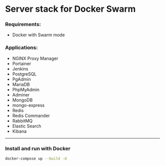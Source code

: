 # Server stack for Docker Swarm

### Requirements:
* Docker with Swarm mode

### Applications:
* NGINX Proxy Manager
* Portainer
* Jenkins
* PostgreSQL
* PgAdmin
* MariaDB
* PhpMyAdmin
* Adminer
* MongoDB
* mongo-express
* Redis
* Redis Commander
* RabbitMQ
* Elastic Search
* Kibana

----------------------------------------------------------------

### Install and run with Docker
```bash
docker-compose up --build -d
````
